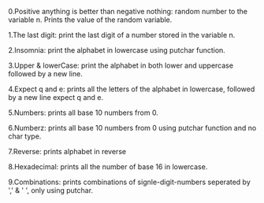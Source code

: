 0.Positive anything is better than negative nothing: random number to the variable n. Prints the value of the random variable.

1.The last digit: print the last digit of a number stored in the variable n. 

2.Insomnia: print the alphabet in lowercase using putchar function.

3.Upper & lowerCase: print the alphabet in both lower and uppercase followed by a new line.

4.Expect q and e: prints all the letters of the alphabet in lowercase, followed by a new line expect q and e.

5.Numbers: prints all base 10 numbers from 0.

6.Numberz: prints all base 10 numbers from 0 using putchar function and no char type.

7.Reverse: prints alphabet in reverse

8.Hexadecimal: prints all the number of base 16 in lowercase.

9.Combinations: prints combinations of signle-digit-numbers seperated by ',' & ' ', only using putchar.

